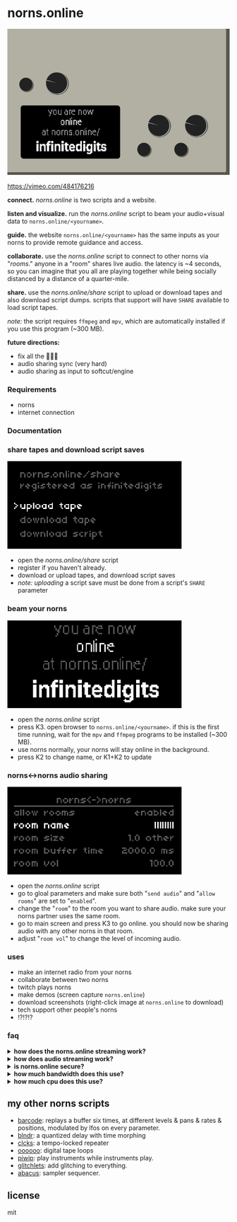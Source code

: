 # norns.online

![111](https://raw.githubusercontent.com/schollz/norns.online/main/static/img/online2.PNG)

https://vimeo.com/484176216

**connect.** *norns.online* is two scripts and a website.

**listen and visualize.** run the *norns.online* script to beam your audio+visual data to `norns.online/<yourname>`.

**guide.** the website `norns.online/<yourname>` has the same inputs as your norns to provide remote guidance and access.

**collaborate.** use the *norns.online* script to connect to other norns via "*rooms*." anyone in a "room" shares live audio. the latency is ~4 seconds, so you can imagine that you all are playing together while being socially distanced by a distance of a quarter-mile.

**share.** use the *norns.online/share* script to upload or download tapes and also download script dumps. scripts that support will have `SHARE` available to load script tapes. 

_note:_ the script requires `ffmpeg` and `mpv`, which are automatically installed if you use this program (~300 MB).

**future directions:**

- fix all the 🐛🐛🐛
- audio sharing sync (very hard)
- audio sharing as input to softcut/engine

### Requirements

- norns 
- internet connection

### Documentation 


### share tapes and download script saves

![parameters for online](https://raw.githubusercontent.com/schollz/norns.online/main/static/img/upload.png)

- open the *norns.online/share* script
- register if you haven't already.
- download or upload tapes, and download script saves
- _note:_ *uploading* a script save must be done from a script's `SHARE` parameter

### beam your norns

![parameters for online](https://raw.githubusercontent.com/schollz/norns.online/main/static/img/online.png)

- open the *norns.online* script
- press K3. open browser to `norns.online/<yourname>`. if this is the first time running, wait for the `mpv` and `ffmpeg` programs to be installed (~300 MB).
- use norns normally, your norns will stay online in the background.
- press K2 to change name, or K1+K2 to update

### norns↔norns audio sharing

![parameters for sharing](https://raw.githubusercontent.com/schollz/norns.online/main/static/img/room_sharing.png)

- open the *norns.online* script
- go to gloal parameters and make sure both "`send audio`" and "`allow rooms`" are set to "`enabled`".
- change the "`room`" to the room you want to share audio. make sure your norns partner uses the same room.
- go to main screen and press K3 to go online. you should now be sharing audio with any other norns in that room.
- adjust "`room vol`" to change the level of incoming audio.

### uses

- make an internet radio from your norns
- collaborate between two norns
- twitch plays norns
- make demos (screen capture `norns.online`)
- download screenshots (right-click image at `norns.online` to download)
- tech support other people's norns
- !?!?!?

### faq

<details><summary><strong>how does the norns.online streaming work?</strong></summary>
norns runs a service that sends screenshot updates to <code>norns.online/&lt;yourname&gt;</code>. the website at <code>norns.online/&lt;yourname&gt;</code> sends inputs back to norns. norns listens to to inputs and runs the acceptable ones (adjustable with parameters). if enabled, norns will also stream packets of audio and send those to the website. the website will buffer them and play them so anyone with your address can hear your norns.
</details>


<details><summary><strong>how does audio streaming work?</strong></summary>
a pre-compiled <a href="https://github.com/kmatheussen/jack_capture"><code>jack_capture</code></a> periodically captures the norns output into 2-second flac files into a <code>/dev/shm</code> temp directory. each new flac packet is immediately sent out via websockets and then deleted. because of buffering, expect a lag of at least 4 seconds. when in a room, audio from other norns is piped into your norns via <code>mpv</code>. the incoming audio from other norns is added at the very end of the signal chain so (currently) it cannot be used as input to norns engines.
</details>

<details><summary><strong>is norns.online secure?</strong></summary>
<p>
if you are online, you have <a href="https://en.wikipedia.org/wiki/Security_through_obscurity">security through obscurity</a> (weak security). that means that <em>anyone</em> with the url <code>norns.online/&lt;yourname&gt;</code> can access your norns so you can make <code>&lt;yourname&gt;</code> complicated to be more secure. code injection is not possible, as i took precautions to make sure the inputs are sanitized on the norns so that only <code>enc()</code> and <code>key()</code> and <code>_menu.setmode()</code> functions are available. but, even with these functions someone could reset your norns / make some havoc. if this concerns you, don&#39;t share <code>&lt;yourname&gt;</code> with anyone or avoid using this script entirely.
</p>
<p>
</p>
</details>


<details><summary><strong>how much bandwidth does this use?</strong></summary>
if audio is enabled, a fair amount. the norns sends out screenshots periodically, but at the highest fps this is only ~18 kB/s.  however, if audio is enabled - the norns sends flac packets periodically (~170 kB/s = ~616 MB/hr). if you are audio-sharing a room you will be receiving about that much for each norns in the room. i tried reducing bandwidth by using lossy audio (ogg) however the gapless audio playback only worked without pops when using flac or wav.
</details>

<details><summary><strong>how much cpu does this use?</strong></summary>
not too much. on a raspberry pi 3b+ this uses about ~4% total CPU for capturing and sending audio data. screenshots also take cpu and higher fps takes more. the exact fps depends on the max fps (set in params) and how fast the screen changes (only updated screens are sent). at max it might take up to 30% of the cpu (15 fps!), but usually its 1-15%.
</details>


## my other norns scripts

- [barcode](https://github.com/schollz/barcode): replays a buffer six times, at different levels & pans & rates & positions, modulated by lfos on every parameter.
- [blndr](https://github.com/schollz/blndr): a quantized delay with time morphing
- [clcks](https://github.com/schollz/clcks): a tempo-locked repeater
- [oooooo](https://github.com/schollz/oooooo): digital tape loops
- [piwip](https://github.com/schollz/piwip): play instruments while instruments play.
- [glitchlets](https://github.com/schollz/glitchlets): 
add glitching to everything.
- [abacus](https://github.com/schollz/abacus): 
sampler sequencer.

## license

mit